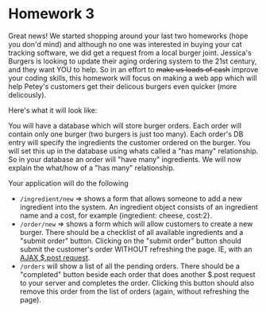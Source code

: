 Homework 3
===========

Great news! We started shopping around your last two homeworks (hope you don'd mind) and although no one was interested in buying your cat tracking software, we did get a request from a local burger joint. Jessica's Burgers is looking to update their aging ordering system to the 21st century, and they want YOU to help. So in an effort to ~~make us loads of cash~~ improve your coding skills, this homework will focus on making a web app which will help Petey's customers get their delicous burgers even quicker (more delicously). 

Here's what it will look like:

You will have a database which will store burger orders. Each order will contain only one burger (two burgers is just too many). Each order's DB entry will specify the ingredients the customer ordered on the burger. You will set this up in the database using whats called a "has many" relationship. So in your database an order will "have many" ingredients. We will now explain the what/how of a "has many" relationship.


Your application will do the following
* `/ingredient/new` => shows a form that allows someone to add a new ingredient into the system. An ingredient object consists of an ingredient name and a cost, for example {ingredient: cheese, cost:2}. 
* `/order/new` => shows a form which will allow customers to create a new burger. There should be a checklist of all available ingredients and a "submit order" button. Clicking on the "submit order" button should submit the customer's order WITHOUT refreshing the page. IE, with an [AJAX $.post request](http://api.jquery.com/jQuery.post/). 
* `/orders` will show a list of all the pending orders. There should be a "completed" button beside each order that does another $.post request to your server and completes the order. Clicking this button should also remove this order from the list of orders (again, without refreshing the page).

